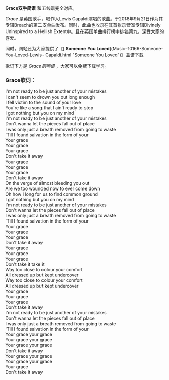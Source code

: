 

**Grace双手简谱** 和五线谱完全对应。

_Grace_ 是英国歌手，唱作人Lewis
Capaldi演唱的歌曲。于2018年9月21日作为其专辑Breach的第二支单曲发布。同时，此曲也收录在其首张录音室专辑Divinely
Uninspired to a Hellish Extent中。且在英国单曲排行榜中排名第九，深受大家的喜爱。

同时，网站还为大家提供了《[ **Someone You Loved**](Music-10166-Someone-You-Loved-Lewis-
Capaldi.html "Someone You Loved")》曲谱下载

歌词下方是 _Grace钢琴谱_ ，大家可以免费下载学习。

### Grace歌词：

I'm not ready to be just another of your mistakes  
I can't seem to drown you out long enough  
I fell victim to the sound of your love  
You're like a song that I ain't ready to stop  
I got nothing but you on my mind  
I'm not ready to be just another of your mistakes  
Don't wanna let the pieces fall out of place  
I was only just a breath removed from going to waste  
'Till I found salvation in the form of your  
Your grace  
Your grace  
Your grace  
Don't take it away  
Your grace  
Your grace  
Your grace  
Don't take it away  
On the verge of almost bleeding you out  
Are we too wounded now to ever come down  
Oh how I long for us to find common ground  
I got nothing but you on my mind  
I'm not ready to be just another of your mistakes  
Don't wanna let the pieces fall out of place  
I was only just a breath removed from going to waste  
'Till I found salvation in the form of your  
Your grace  
Your grace  
Your grace  
Don't take it away  
Your grace  
Your grace  
Your grace  
Don't take it take it  
Way too close to colour your comfort  
All dressed up but kept undercover  
Way too close to colour your comfort  
All dressed up but kept undercover  
Your grace  
Your grace  
Your grace  
Don't take it away  
I'm not ready to be just another of your mistakes  
Don't wanna let the pieces fall out of place  
I was only just a breath removed from going to waste  
'Till I found salvation in the form of your  
Your grace your grace  
Your grace your grace  
Your grace your grace  
Don't take it away  
Your grace your grace  
Your grace your grace  
Your grace  
Don't take it away

